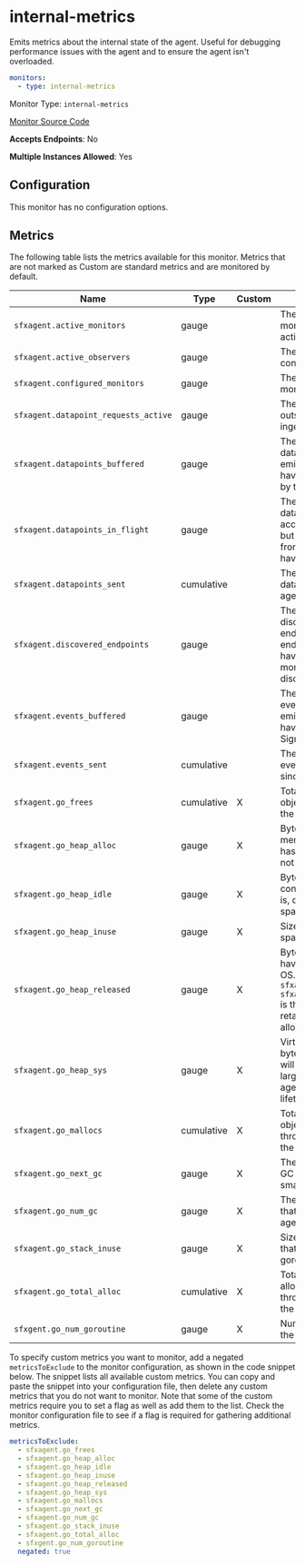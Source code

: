 <!--- GENERATED BY gomplate from scripts/docs/monitor-page.md.tmpl --->

# internal-metrics

 Emits metrics about the internal state of the
agent.  Useful for debugging performance issues with the agent and to ensure
the agent isn't overloaded.

```yaml
monitors:
  - type: internal-metrics
```


Monitor Type: `internal-metrics`

[Monitor Source Code](https://github.com/signalfx/signalfx-agent/tree/master/internal/monitors/internalmetrics)

**Accepts Endpoints**: No

**Multiple Instances Allowed**: Yes

## Configuration

This monitor has no configuration options.


## Metrics

The following table lists the metrics available for this monitor. Metrics that are not marked as Custom are standard metrics and are monitored by default.

| Name | Type | Custom | Description |
| ---  | ---  | ---    | ---         |
| `sfxagent.active_monitors` | gauge |  | The total number of monitor instances actively working |
| `sfxagent.active_observers` | gauge |  | The number of observers configured and running |
| `sfxagent.configured_monitors` | gauge |  | The total number of monitor configurations |
| `sfxagent.datapoint_requests_active` | gauge |  | The total number of outstanding requests to ingest currently active. |
| `sfxagent.datapoints_buffered` | gauge |  | The total number of datapoints that have been emitted by monitors but have yet to be processed by the writer |
| `sfxagent.datapoints_in_flight` | gauge |  | The total number of datapoints that have been accepted by the writer but still lack confirmation from ingest that they have been received. |
| `sfxagent.datapoints_sent` | cumulative |  | The total number of datapoints sent by the agent since it last started |
| `sfxagent.discovered_endpoints` | gauge |  | The number of discovered service endpoints.  This includes endpoints that do not have any matching monitor configuration discovery rule. |
| `sfxagent.events_buffered` | gauge |  | The total number of events that have been emitted by monitors but have yet to be sent to SignalFx |
| `sfxagent.events_sent` | cumulative |  | The total number of events sent by the agent since it last started |
| `sfxagent.go_frees` | cumulative | X | Total number of heap objects freed throughout the lifetime of the agent |
| `sfxagent.go_heap_alloc` | gauge | X | Bytes of live heap memory (memory that has been allocated but not freed) |
| `sfxagent.go_heap_idle` | gauge | X | Bytes of memory that consist of idle spans (that is, completely empty spans of memory) |
| `sfxagent.go_heap_inuse` | gauge | X | Size in bytes of in use spans |
| `sfxagent.go_heap_released` | gauge | X | Bytes of memory that have been returned to the OS.  This is quite often 0.  `sfxagent.go_heap_idle - sfxagent.go_heap_release` is the memory that Go is retaining for future heap allocations. |
| `sfxagent.go_heap_sys` | gauge | X | Virtual memory size in bytes of the agent.  This will generally reflect the largest heap size the agent has ever had in its lifetime. |
| `sfxagent.go_mallocs` | cumulative | X | Total number of heap objects allocated throughout the lifetime of the agent |
| `sfxagent.go_next_gc` | gauge | X | The target heap size -- GC tries to keep the heap smaller than this |
| `sfxagent.go_num_gc` | gauge | X | The number of GC cycles that have happened in the agent since it started |
| `sfxagent.go_stack_inuse` | gauge | X | Size in bytes of spans that have at least one goroutine stack in them |
| `sfxagent.go_total_alloc` | cumulative | X | Total number of bytes allocated to the heap throughout the lifetime of the agent |
| `sfxgent.go_num_goroutine` | gauge | X | Number of goroutines in the agent |

To specify custom metrics you want to monitor, add a negated `metricsToExclude` to the monitor configuration, as shown in the code snippet below. The snippet lists all available custom metrics. You can copy and paste the snippet into your configuration file, then delete any custom metrics that you do not want to monitor. 
Note that some of the custom metrics require you to set a flag as well as add them to the list. Check the monitor configuration file to see if a flag is required for gathering additional metrics.
```yaml 
metricsToExclude:
  - sfxagent.go_frees
  - sfxagent.go_heap_alloc
  - sfxagent.go_heap_idle
  - sfxagent.go_heap_inuse
  - sfxagent.go_heap_released
  - sfxagent.go_heap_sys
  - sfxagent.go_mallocs
  - sfxagent.go_next_gc
  - sfxagent.go_num_gc
  - sfxagent.go_stack_inuse
  - sfxagent.go_total_alloc
  - sfxgent.go_num_goroutine
  negated: true
```





